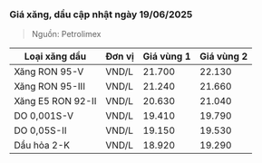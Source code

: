 
### Giá xăng, dầu cập nhật ngày 19/06/2025
> Nguồn: Petrolimex

| Loại xăng dầu     | Đơn vị | Giá vùng 1 | Giá vùng 2 |
|-------------------|--------|------------|------------|
| Xăng RON 95-V     | VND/L  |     21.700 |     22.130 |
| Xăng RON 95-III   | VND/L  |     21.240 |     21.660 |
| Xăng E5 RON 92-II | VND/L  |     20.630 |     21.040 |
| DO 0,001S-V       | VND/L  |     19.410 |     19.790 |
| DO 0,05S-II       | VND/L  |     19.150 |     19.530 |
| Dầu hỏa 2-K       | VND/L  |     18.920 |     19.290 |
